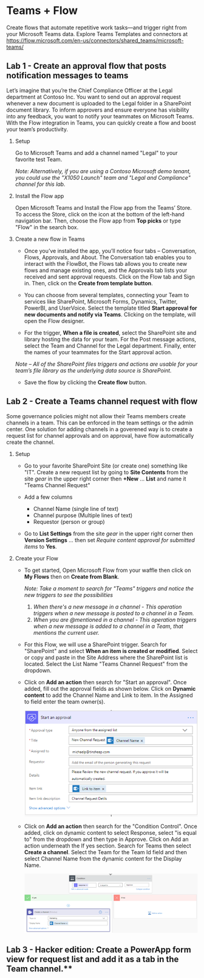 # Teams + Flow

Create flows that automate repetitive work tasks—and trigger right from your Microsoft Teams data. 
Explore Teams Templates and connectors at <https://flow.microsoft.com/en-us/connectors/shared_teams/microsoft-teams/>

## Lab 1 - Create an approval flow that posts notification messages to teams

Let’s imagine that you’re the Chief Compliance Officer at the Legal department at Contoso Inc. You want to send out an approval request whenever a new document is uploaded to the Legal folder in a SharePoint document library. To inform approvers and ensure everyone has visibility into any feedback, you want to notify your teammates on Microsoft Teams. With the Flow integration in Teams, you can quickly create a flow and boost your team’s productivity. 

1. Setup

    Go to Microsoft Teams and add a channel named "Legal" to your favorite test Team.

    *Note: Alternatively, if you are using a Contoso Microsoft demo tenant, you could use the "X1050 Launch" team and "Legal and Compliance" channel for this lab.*

2. Install the Flow app

    Open Microsoft Teams and Install the Flow app from the Teams’ Store. To access the Store, click on the icon at the bottom of the left-hand navigation bar. Then, choose the Flow app from **Top picks** or type "Flow" in the search box.

3. Create a new flow in Teams

    * Once you’ve installed the app, you’ll notice four tabs – Conversation, Flows, Approvals, and About. The Conversation tab enables you to interact with the FlowBot, the Flows tab allows you to create new flows and manage existing ones, and the Approvals tab lists your received and sent approval requests. Click on the Flow tab and Sign in. Then, click on the **Create from template button**.

    * You can choose from several templates, connecting your Team to services like SharePoint, Microsoft Forms, Dynamics, Twitter, PowerBI, and UserVoice. Select the template titled **Start approval for new documents and notify via Teams**. Clicking on the template, will open the Flow designer.

    * For the trigger, **When a file is created**, select the SharePoint site and library hosting the data for your team.  For the Post message actions, select the Team and Channel for the Legal department. Finally, enter the names of your teammates for the Start approval action.

    *Note – All of the SharePoint files triggers and actions are usable for your team’s file library as the underlying data source is SharePoint.*

    * Save the flow by clicking the **Create flow** button.

## Lab 2 - Create a Teams channel request with flow

Some governance policies might not allow their Teams members create channels in a team. This can be enforced in the team settings or the admin center. One solution for adding channels in a goverened way is to create a request list for channel approvals and on approval, have flow automatically create the channel.

1. Setup

    * Go to your favorite SharePoint Site (or create one) something like "IT". Create a new request list by going to **Site Contents** from the site *gear* in the upper right corner then **+New** ... **List** and name it "Teams Channel Request"

    * Add a few columns
        * Channel Name (single line of text)
        * Channel purpose (Multiple lines of text)
        * Requestor (person or group)

    * Go to **List Settings** from the site *gear* in the upper right corner then **Version Settings** ... then set *Require content approval for submitted items* to **Yes**.

2. Create your Flow

    * To get started, Open Microsoft Flow from your waffle then click on **My Flows** then on **Create from Blank**.

        *Note: Take a moment to search for "Teams" triggers and notice the new triggers to see the possibilities*
        1. *When there's a new message in a channel - This operation triggers when a new message is posted to a channel in a Team.*
        2. *When you are @mentioned in a channel - This operation triggers when a new message is added to a channel in a Team, that mentions the current user.*

    * For this Flow, we will use a SharePoint trigger. Search for "SharePoint" and select **When an item is created or modified**. Select or copy and paste in the Site Address where the SharePoint list is located. Select the List Name "Teams Channel Request" from the dropdown.

    * Click on **Add an action** then search for "Start an approval". Once added, fill out the approval fields as shown below. Click on **Dynamic content** to add the Channel Name and Link to item. In the Assigned to field enter the team owner(s).

        ![screenshot of approval action](./images/approval.png)

    * Click on **Add an action** then search for the "Condition Control". Once added, click on dynamic content to select Response, select "is equal to" from the dropdown and then type in Approve. Click on Add an action underneath the If yes section. Search for Teams then select **Create a channel**. Select the Team for the Team Id field and then select Channel Name from the dynamic content for the Display Name.

        ![screenshot of condition action](./images/condition.png)

## Lab 3 - Hacker edition: Create a PowerApp form view for request list and add it as a tab in the Team channel.**
